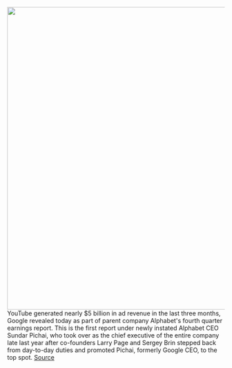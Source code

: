 <img src='https://cdn.vox-cdn.com/thumbor/9C0z7GTVmjtoOd9pJIg35qyGkqw=/0x0:2040x1360/1200x800/filters:focal(857x517:1183x843)/cdn.vox-cdn.com/uploads/chorus_image/image/66243228/wjoel_1777_180403_youtube_003.0.jpg' width='700px' /><br/>
YouTube generated nearly $5 billion in ad revenue in the last three months, Google revealed today as part of parent company Alphabet's fourth quarter earnings report. This is the first report under newly instated Alphabet CEO Sundar Pichai, who took over as the chief executive of the entire company late last year after co-founders Larry Page and Sergey Brin stepped back from day-to-day duties and promoted Pichai, formerly Google CEO, to the top spot.
<a href='https://www.theverge.com/2020/2/3/21121207/youtube-google-alphabet-earnings-revenue-first-time-reveal-q4-2019'> Source <a/>